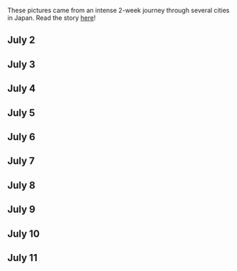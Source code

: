 These pictures came from an intense 2-week journey through several cities in Japan. Read the story [here](../../blog/posts/2024-07-01-japan.md)!

<script async src="//www.instagram.com/embed.js"></script>

## July 2

<blockquote class="instagram-media" data-instgrm-captioned
    data-instgrm-permalink="https://www.instagram.com/p/C9lXDdOyItF/">
</blockquote>

## July 3

<blockquote class="instagram-media" data-instgrm-captioned
    data-instgrm-permalink="https://www.instagram.com/p/C9lXLTASS05/">
</blockquote>

<blockquote class="instagram-media" data-instgrm-captioned
    data-instgrm-permalink="https://www.instagram.com/p/C9lXNWEPQcu/">
</blockquote>

<blockquote class="instagram-media" data-instgrm-captioned
    data-instgrm-permalink="https://www.instagram.com/p/C9lXQQhP_Fs/">
</blockquote>

<blockquote class="instagram-media" data-instgrm-captioned
    data-instgrm-permalink="https://www.instagram.com/p/C9lXSoDvusb/">
</blockquote>

<blockquote class="instagram-media" data-instgrm-captioned
    data-instgrm-permalink="https://www.instagram.com/p/C9lXVHRPk6f/">
</blockquote>

<blockquote class="instagram-media" data-instgrm-captioned
    data-instgrm-permalink="https://www.instagram.com/p/C9lXdBHPd9w/">
</blockquote>

<blockquote class="instagram-media" data-instgrm-captioned
    data-instgrm-permalink="https://www.instagram.com/p/C9lXjdGvyHR/">
</blockquote>

<blockquote class="instagram-media" data-instgrm-captioned
    data-instgrm-permalink="https://www.instagram.com/p/C9lXoNzveYV/">
</blockquote>

<blockquote class="instagram-media" data-instgrm-captioned
    data-instgrm-permalink="https://www.instagram.com/p/C9tjxKgxKBv/">
</blockquote>

<blockquote class="instagram-media" data-instgrm-captioned
    data-instgrm-permalink="https://www.instagram.com/p/C9tj00nR7rl/">
</blockquote>

## July 4

<blockquote class="instagram-media" data-instgrm-captioned
    data-instgrm-permalink="https://www.instagram.com/p/C9tkAc9xpkg/">
</blockquote>

<blockquote class="instagram-media" data-instgrm-captioned
    data-instgrm-permalink="https://www.instagram.com/p/C9tkNeAx-tO/">
</blockquote>

<blockquote class="instagram-media" data-instgrm-captioned
    data-instgrm-permalink="https://www.instagram.com/p/C9tkTarRKow/">
</blockquote>

<blockquote class="instagram-media" data-instgrm-captioned
    data-instgrm-permalink="https://www.instagram.com/p/C9tkhFiRH03/">
</blockquote>

<blockquote class="instagram-media" data-instgrm-captioned
    data-instgrm-permalink="https://www.instagram.com/p/C9tkl3ERV7I/">
</blockquote>

<blockquote class="instagram-media" data-instgrm-captioned
    data-instgrm-permalink="https://www.instagram.com/p/C9tk4cJxpOR/">
</blockquote>

<blockquote class="instagram-media" data-instgrm-captioned
    data-instgrm-permalink="https://www.instagram.com/p/C9tlBdUR4i9/">
</blockquote>

<blockquote class="instagram-media" data-instgrm-captioned
    data-instgrm-permalink="https://www.instagram.com/p/C9tlFgMxe85/">
</blockquote>

<blockquote class="instagram-media" data-instgrm-captioned
    data-instgrm-permalink="https://www.instagram.com/p/C9tlIirRQGJ/">
</blockquote>

## July 5

<blockquote class="instagram-media" data-instgrm-captioned
    data-instgrm-permalink="https://www.instagram.com/p/C9tlU3FRH4u/">
</blockquote>

<blockquote class="instagram-media" data-instgrm-captioned
    data-instgrm-permalink="https://www.instagram.com/p/C9tlXmZRj36/">
</blockquote>

<blockquote class="instagram-media" data-instgrm-captioned
    data-instgrm-permalink="https://www.instagram.com/p/C9tla1WR8Mq/">
</blockquote>

<blockquote class="instagram-media" data-instgrm-captioned
    data-instgrm-permalink="https://www.instagram.com/p/C9tlebVxogB/">
</blockquote>

<blockquote class="instagram-media" data-instgrm-captioned
    data-instgrm-permalink="https://www.instagram.com/p/C9tlmyxRDq5/">
</blockquote>

<blockquote class="instagram-media" data-instgrm-captioned
    data-instgrm-permalink="https://www.instagram.com/p/C9tl2yHxn0K/">
</blockquote>

<blockquote class="instagram-media" data-instgrm-captioned
    data-instgrm-permalink="https://www.instagram.com/p/C9tl6QURgjg/">
</blockquote>

<blockquote class="instagram-media" data-instgrm-captioned
    data-instgrm-permalink="https://www.instagram.com/p/C9tmEkNxpFL/">
</blockquote>

## July 6

<blockquote class="instagram-media" data-instgrm-captioned
    data-instgrm-permalink="https://www.instagram.com/p/C9tmSyHRFUr/">
</blockquote>

<blockquote class="instagram-media" data-instgrm-captioned
    data-instgrm-permalink="https://www.instagram.com/p/C9tn6Qsxm6R/">
</blockquote>

<blockquote class="instagram-media" data-instgrm-captioned
    data-instgrm-permalink="https://www.instagram.com/p/C9toONfRwUz/">
</blockquote>

<blockquote class="instagram-media" data-instgrm-captioned
    data-instgrm-permalink="https://www.instagram.com/p/C9toY6TReW-/">
</blockquote>

<blockquote class="instagram-media" data-instgrm-captioned
    data-instgrm-permalink="https://www.instagram.com/p/C9tonggRv2z/">
</blockquote>

<blockquote class="instagram-media" data-instgrm-captioned
    data-instgrm-permalink="https://www.instagram.com/p/C9to1_hR697/">
</blockquote>

<blockquote class="instagram-media" data-instgrm-captioned
    data-instgrm-permalink="https://www.instagram.com/p/C9tpAjOxf_X/">
</blockquote>

<blockquote class="instagram-media" data-instgrm-captioned
    data-instgrm-permalink="https://www.instagram.com/p/C9tpLzHR63S/">
</blockquote>

<blockquote class="instagram-media" data-instgrm-captioned
    data-instgrm-permalink="https://www.instagram.com/p/C9tpQgWR0pd/">
</blockquote>

<blockquote class="instagram-media" data-instgrm-captioned
    data-instgrm-permalink="https://www.instagram.com/p/C9tpVKPRLbv/">
</blockquote>

## July 7

<blockquote class="instagram-media" data-instgrm-captioned
    data-instgrm-permalink="https://www.instagram.com/p/C9tpayQRBkv/">
</blockquote>

<blockquote class="instagram-media" data-instgrm-captioned
    data-instgrm-permalink="https://www.instagram.com/p/C9tpjKVxNRQ/">
</blockquote>

<blockquote class="instagram-media" data-instgrm-captioned
    data-instgrm-permalink="https://www.instagram.com/p/C9tpvRvxyLb/">
</blockquote>

<blockquote class="instagram-media" data-instgrm-captioned
    data-instgrm-permalink="https://www.instagram.com/p/C9tp7q9RRvp/">
</blockquote>

<blockquote class="instagram-media" data-instgrm-captioned
    data-instgrm-permalink="https://www.instagram.com/p/C9tqD92x2ix/">
</blockquote>

<blockquote class="instagram-media" data-instgrm-captioned
    data-instgrm-permalink="https://www.instagram.com/p/C9tqLhCRHCp/">
</blockquote>

<blockquote class="instagram-media" data-instgrm-captioned
    data-instgrm-permalink="https://www.instagram.com/p/C9tqSZTxVZg/">
</blockquote>

<blockquote class="instagram-media" data-instgrm-captioned
    data-instgrm-permalink="https://www.instagram.com/p/C9tqVgjRiG-/">
</blockquote>

<blockquote class="instagram-media" data-instgrm-captioned
    data-instgrm-permalink="https://www.instagram.com/p/C9tqeQBRgX4/">
</blockquote>

<blockquote class="instagram-media" data-instgrm-captioned
    data-instgrm-permalink="https://www.instagram.com/p/C9tqhGqRJU0/">
</blockquote>

## July 8

<blockquote class="instagram-media" data-instgrm-captioned
    data-instgrm-permalink="https://www.instagram.com/p/C9tqreCRT_A/">
</blockquote>

<blockquote class="instagram-media" data-instgrm-captioned
    data-instgrm-permalink="https://www.instagram.com/p/C9tq924Ry3y/">
</blockquote>

<blockquote class="instagram-media" data-instgrm-captioned
    data-instgrm-permalink="https://www.instagram.com/p/C9trCPZxp7P/">
</blockquote>

<blockquote class="instagram-media" data-instgrm-captioned
    data-instgrm-permalink="https://www.instagram.com/p/C9trFNLRruz/">
</blockquote>

<blockquote class="instagram-media" data-instgrm-captioned
    data-instgrm-permalink="https://www.instagram.com/p/C9trKItxqbg/">
</blockquote>

## July 9

<blockquote class="instagram-media" data-instgrm-captioned
    data-instgrm-permalink="https://www.instagram.com/p/C9trO_ExXlg/">
</blockquote>

<blockquote class="instagram-media" data-instgrm-captioned
    data-instgrm-permalink="https://www.instagram.com/p/C9trU3Txysn/">
</blockquote>

<blockquote class="instagram-media" data-instgrm-captioned
    data-instgrm-permalink="https://www.instagram.com/p/C9trYaKxsgY/">
</blockquote>

<blockquote class="instagram-media" data-instgrm-captioned
    data-instgrm-permalink="https://www.instagram.com/p/C9trgNNRqj-/">
</blockquote>

<blockquote class="instagram-media" data-instgrm-captioned
    data-instgrm-permalink="https://www.instagram.com/p/C9trlOiR-Es/">
</blockquote>

<blockquote class="instagram-media" data-instgrm-captioned
    data-instgrm-permalink="https://www.instagram.com/p/C9trpbZRXh4/">
</blockquote>

<blockquote class="instagram-media" data-instgrm-captioned
    data-instgrm-permalink="https://www.instagram.com/p/C9trtPdxaiM/">
</blockquote>

<blockquote class="instagram-media" data-instgrm-captioned
    data-instgrm-permalink="https://www.instagram.com/p/C9tr0gzR6m1/">
</blockquote>

<blockquote class="instagram-media" data-instgrm-captioned
    data-instgrm-permalink="https://www.instagram.com/p/C9tr6UcR43S/">
</blockquote>

<blockquote class="instagram-media" data-instgrm-captioned
    data-instgrm-permalink="https://www.instagram.com/p/C9tsBpGxj5k/">
</blockquote>

<blockquote class="instagram-media" data-instgrm-captioned
    data-instgrm-permalink="https://www.instagram.com/p/C9tsLNZR3Qn/">
</blockquote>

<blockquote class="instagram-media" data-instgrm-captioned
    data-instgrm-permalink="https://www.instagram.com/p/C9tsSsJxlUn/">
</blockquote>

<blockquote class="instagram-media" data-instgrm-captioned
    data-instgrm-permalink="https://www.instagram.com/p/C9tsWbkR6Ck/">
</blockquote>

<blockquote class="instagram-media" data-instgrm-captioned
    data-instgrm-permalink="https://www.instagram.com/p/C9tseGuRfxf/">
</blockquote>

<blockquote class="instagram-media" data-instgrm-captioned
    data-instgrm-permalink="https://www.instagram.com/p/C9tsi7TxVRn/">
</blockquote>

<blockquote class="instagram-media" data-instgrm-captioned
    data-instgrm-permalink="https://www.instagram.com/p/C9tsoaoxsVX/">
</blockquote>

## July 10

<blockquote class="instagram-media" data-instgrm-captioned
    data-instgrm-permalink="https://www.instagram.com/p/C9tsw23Rtk1/">
</blockquote>

<blockquote class="instagram-media" data-instgrm-captioned
    data-instgrm-permalink="https://www.instagram.com/p/C9ts1HVxZxR/">
</blockquote>

<blockquote class="instagram-media" data-instgrm-captioned
    data-instgrm-permalink="https://www.instagram.com/p/C9ts-JURP2a/">
</blockquote>

<blockquote class="instagram-media" data-instgrm-captioned
    data-instgrm-permalink="https://www.instagram.com/p/C9ttFJuR35J/">
</blockquote>

<blockquote class="instagram-media" data-instgrm-captioned
    data-instgrm-permalink="https://www.instagram.com/p/C9ttIVIRyqN/">
</blockquote>

<blockquote class="instagram-media" data-instgrm-captioned
    data-instgrm-permalink="https://www.instagram.com/p/C9ttL--xl9T/">
</blockquote>

<blockquote class="instagram-media" data-instgrm-captioned
    data-instgrm-permalink="https://www.instagram.com/p/C9ttRoBRWxl/">
</blockquote>

<blockquote class="instagram-media" data-instgrm-captioned
    data-instgrm-permalink="https://www.instagram.com/p/C9ttWXnRaD2/">
</blockquote>

<blockquote class="instagram-media" data-instgrm-captioned
    data-instgrm-permalink="https://www.instagram.com/p/C9ttb-QRkW4/">
</blockquote>

<blockquote class="instagram-media" data-instgrm-captioned
    data-instgrm-permalink="https://www.instagram.com/p/C9tthluRN2W/">
</blockquote>

<blockquote class="instagram-media" data-instgrm-captioned
    data-instgrm-permalink="https://www.instagram.com/p/C9ttocjxIpo/">
</blockquote>

## July 11

<blockquote class="instagram-media" data-instgrm-captioned
    data-instgrm-permalink="https://www.instagram.com/p/C9ttxqtRyDN/">
</blockquote>

<blockquote class="instagram-media" data-instgrm-captioned
    data-instgrm-permalink="https://www.instagram.com/p/C9ttz4cRFLD/">
</blockquote>

<blockquote class="instagram-media" data-instgrm-captioned
    data-instgrm-permalink="https://www.instagram.com/p/C9tt9L9xnn_/">
</blockquote>

<blockquote class="instagram-media" data-instgrm-captioned
    data-instgrm-permalink="https://www.instagram.com/p/C9tuE6Yxwi8/">
</blockquote>

<blockquote class="instagram-media" data-instgrm-captioned
    data-instgrm-permalink="https://www.instagram.com/p/C9tuPfORvMH/">
</blockquote>